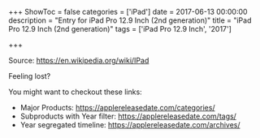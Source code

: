 +++
ShowToc = false
categories = ['iPad']
date = 2017-06-13 00:00:00
description = "Entry for iPad Pro 12.9 Inch (2nd generation)"
title = "iPad Pro 12.9 Inch (2nd generation)"
tags = ['iPad Pro 12.9 Inch', '2017']

+++

Source: https://en.wikipedia.org/wiki/IPad

Feeling lost?

You might want to checkout these links:
- Major Products: https://applereleasedate.com/categories/
- Subproducts with Year filter: https://applereleasedate.com/tags/
- Year segregated timeline: https://applereleasedate.com/archives/

